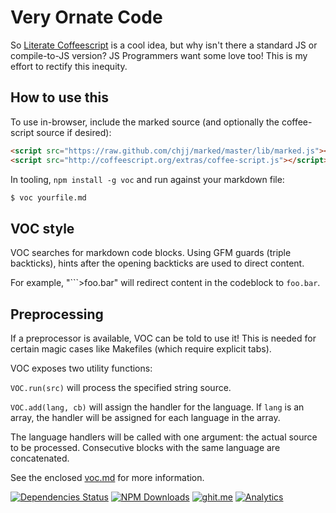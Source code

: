 # Very Ornate Code

So [Literate Coffeescript](http://coffeescript.org/#literate) is a cool idea,
but why isn't there a standard JS or compile-to-JS version?  JS Programmers want
some love too!  This is my effort to rectify this inequity.

## How to use this

To use in-browser, include the marked source (and optionally the coffee-script 
source if desired):

```html
<script src="https://raw.github.com/chjj/marked/master/lib/marked.js"></script>
<script src="http://coffeescript.org/extras/coffee-script.js"></script>
```

In tooling, `npm install -g voc` and run against your markdown file:

```bash
$ voc yourfile.md
```

## VOC style

VOC searches for markdown code blocks.  Using GFM guards (triple backticks),
hints after the opening backticks are used to direct content.

For example, "\`\`\`&gt;foo.bar" will redirect content in the codeblock to 
`foo.bar`.  

## Preprocessing

If a preprocessor is available, VOC can be told to use it!  This is needed for
certain magic cases like Makefiles (which require explicit tabs).

VOC exposes two utility functions:

`VOC.run(src)` will process the specified string source.

`VOC.add(lang, cb)` will assign the handler for the language.  If `lang` is an
array, the handler will be assigned for each language in the array.

The language handlers will be called with one argument: the actual source to be
processed.  Consecutive blocks with the same language are concatenated.

See the enclosed [voc.md](voc.md) for more information.

[![Dependencies Status](https://david-dm.org/sheetjs/voc/status.svg)](https://david-dm.org/sheetjs/voc)
[![NPM Downloads](https://img.shields.io/npm/dt/voc.svg)](https://npmjs.org/package/voc)
[![ghit.me](https://ghit.me/badge.svg?repo=sheetjs/js-xlsx)](https://ghit.me/repo/sheetjs/js-xlsx)
[![Analytics](https://ga-beacon.appspot.com/UA-36810333-1/SheetJS/voc?pixel)](https://github.com/SheetJS/voc)

